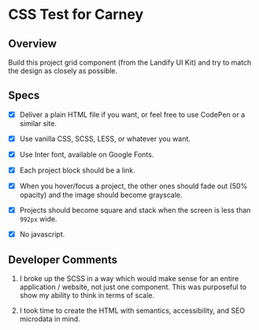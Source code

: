 # CSS Test for Carney

## Overview

Build this project grid component (from the Landify UI Kit) and try to match the design as closely as possible.

## Specs

- [x] Deliver a plain HTML file if you want, or feel free to use CodePen or a similar site.

- [x] Use vanilla CSS, SCSS, LESS, or whatever you want.

- [x] Use Inter font, available on Google Fonts.

- [x] Each project block should be a link.

- [x] When you hover/focus a project, the other ones should fade out (50% opacity) and the image should become grayscale.

- [x] Projects should become square and stack when the screen is less than `992px` wide.

- [x] No javascript.

## Developer Comments

1. I broke up the SCSS in a way which would make sense for an entire application / website, not just one component. This was purposeful to show my ability to think in terms of scale.

2. I took time to create the HTML with semantics, accessibility, and SEO microdata in mind.
